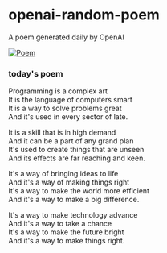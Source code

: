 
# openai-random-poem
 A poem generated daily by OpenAI

[![Poem](https://github.com/fbiego/openai-random-poem/actions/workflows/main.yml/badge.svg)](https://github.com/fbiego/openai-random-poem/actions/workflows/main.yml)

### today's poem  
  
Programming is a complex art  
It is the language of computers smart  
It is a way to solve problems great  
And it's used in every sector of late.  
  
It is a skill that is in high demand  
And it can be a part of any grand plan  
It's used to create things that are unseen  
And its effects are far reaching and keen.  
  
It's a way of bringing ideas to life  
And it's a way of making things right  
It's a way to make the world more efficient  
And it's a way to make a big difference.  
  
It's a way to make technology advance  
And it's a way to take a chance  
It's a way to make the future bright  
And it's a way to make things right.